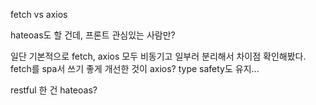 fetch vs axios


hateoas도 할 건데, 프론트 관심있는 사람만?

일단 기본적으로 fetch, axios 모두 비동기고 일부러 분리해서 차이점 확인해봤다.
fetch를 spa서 쓰기 좋게 개선한 것이 axios?
type safety도 유지...

restful 한 건 hateoas?
